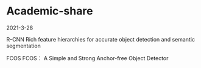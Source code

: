 # Academic-share

2021-3-28

R-CNN  Rich feature hierarchies for accurate object detection and semantic segmentation

FCOS   FCOS： A Simple and Strong Anchor-free Object Detector

